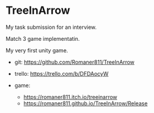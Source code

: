 # TreeInArrow

My task submission for an interview.

Match 3 game implementatin.

My very first unity game.


* git:
https://github.com/Romaner811/TreeInArrow


* trello:
https://trello.com/b/DFDAocyW


* game:
    * https://romaner811.itch.io/treeinarrow
    * https://romaner811.github.io/TreeInArrow/Release

